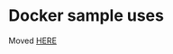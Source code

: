 # Docker sample uses

Moved [HERE](https://github.com/Simone-Zabberoni/docker-notes/blob/master/DOCKER.md)
